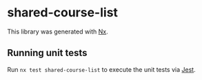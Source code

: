 # shared-course-list

This library was generated with [Nx](https://nx.dev).

## Running unit tests

Run `nx test shared-course-list` to execute the unit tests via [Jest](https://jestjs.io).
